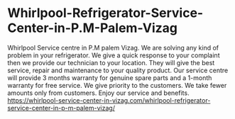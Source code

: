 # Whirlpool-Refrigerator-Service-Center-in-P.M-Palem-Vizag
Whirlpool Service centre in P.M palem Vizag. We are solving any kind of problem in your refrigerator. We give a quick response to your complaint then we provide our technician to your location. They will give the best service, repair and maintenance to your quality product. Our service centre will provide 3 months warranty for genuine spare parts and a 1-month warranty for free service. We give priority to the customers. We take fewer amounts only from customers. Enjoy our service and benefits.   https://whirlpool-service-center-in-vizag.com/whirlpool-refrigerator-service-center-in-p-m-palem-vizag/
